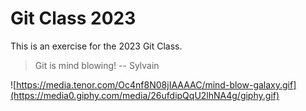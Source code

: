 # Git Class 2023

This is an exercise for the 2023 Git Class.

> Git is mind blowing!
> -- Sylvain

![https://media.tenor.com/Oc4nf8N08jIAAAAC/mind-blow-galaxy.gif](https://media0.giphy.com/media/26ufdipQqU2lhNA4g/giphy.gif)
